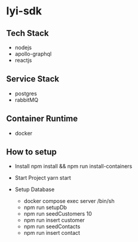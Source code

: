 # lyi-sdk

## Tech Stack

- nodejs
- apollo-graphql
- reactjs

## Service Stack

- postgres
- rabbitMQ

## Container Runtime

- docker

## How to setup

- Install
  npm install &&
  npm run install-containers

- Start Project
  yarn start

- Setup Database
  - docker compose exec server /bin/sh
  - npm run setupDb
  - npm run seedCustomers 10
  - npm run insert customer
  - npm run seedContacts
  - npm run insert contact
